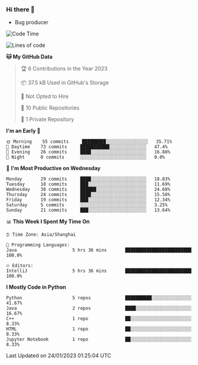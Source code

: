 ### Hi there 👋
* Bug producer
<!--START_SECTION:waka-->
![Code Time](http://img.shields.io/badge/Code%20Time-865%20hrs%2043%20mins-blue)

![Lines of code](https://img.shields.io/badge/From%20Hello%20World%20I%27ve%20Written-39%20Thousand%20lines%20of%20code-blue)

**🐱 My GitHub Data** 

> 🏆 6 Contributions in the Year 2023
 > 
> 📦 37.5 kB Used in GitHub's Storage 
 > 
> 🚫 Not Opted to Hire
 > 
> 📜 10 Public Repositories 
 > 
> 🔑 1 Private Repository 
 > 
**I'm an Early 🐤** 

```text
🌞 Morning    55 commits     █████████░░░░░░░░░░░░░░░░   35.71% 
🌆 Daytime    73 commits     ███████████░░░░░░░░░░░░░░   47.4% 
🌃 Evening    26 commits     ████░░░░░░░░░░░░░░░░░░░░░   16.88% 
🌙 Night      0 commits      ░░░░░░░░░░░░░░░░░░░░░░░░░   0.0%

```
📅 **I'm Most Productive on Wednesday** 

```text
Monday       29 commits     ████░░░░░░░░░░░░░░░░░░░░░   18.83% 
Tuesday      18 commits     ███░░░░░░░░░░░░░░░░░░░░░░   11.69% 
Wednesday    38 commits     ██████░░░░░░░░░░░░░░░░░░░   24.68% 
Thursday     24 commits     ████░░░░░░░░░░░░░░░░░░░░░   15.58% 
Friday       19 commits     ███░░░░░░░░░░░░░░░░░░░░░░   12.34% 
Saturday     5 commits      ░░░░░░░░░░░░░░░░░░░░░░░░░   3.25% 
Sunday       21 commits     ███░░░░░░░░░░░░░░░░░░░░░░   13.64%

```


📊 **This Week I Spent My Time On** 

```text
⌚︎ Time Zone: Asia/Shanghai

💬 Programming Languages: 
Java                     5 hrs 36 mins       █████████████████████████   100.0%

🔥 Editors: 
IntelliJ                 5 hrs 36 mins       █████████████████████████   100.0%

```

**I Mostly Code in Python** 

```text
Python                   5 repos             ██████████░░░░░░░░░░░░░░░   41.67% 
Java                     2 repos             ████░░░░░░░░░░░░░░░░░░░░░   16.67% 
C++                      1 repo              ██░░░░░░░░░░░░░░░░░░░░░░░   8.33% 
HTML                     1 repo              ██░░░░░░░░░░░░░░░░░░░░░░░   8.33% 
Jupyter Notebook         1 repo              ██░░░░░░░░░░░░░░░░░░░░░░░   8.33%

```



 Last Updated on 24/01/2023 01:25:04 UTC
<!--END_SECTION:waka-->
